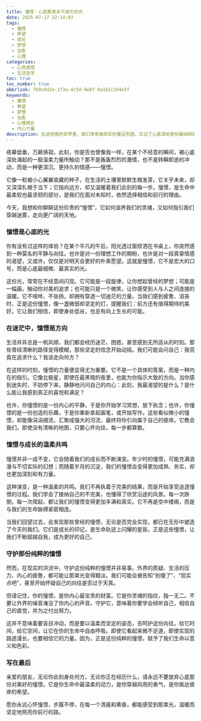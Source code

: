 ```yaml
---
title: 憧憬：心底那束永不熄灭的光
date: 2025-07-17 22:14:03
tags:
  - 憧憬
  - 希望
  - 成长
  - 梦想
  - 治愈
  - 心理
categories:
  - 心灵感悟
  - 生活哲学
toc: true
toc_number: true
abbrlink: 7b9c8d2e-1f3a-4c5d-9e6f-0a1b2c3d4e5f
keywords:
  - 憧憬
  - 希望
  - 梦想
  - 治愈
  - 心理成长
  - 内心力量
description: 在这喧嚣的世界里，我们常常被现实的重压所困，忘记了心底深处那份最纯粹的憧憬。它不是遥不可及的幻想，而是指引我们前行的微光，是生命中最温柔的动力。这篇文章将带你一同感受憧憬的力量，如何在迷茫中找到方向，在成长中温柔共鸣，并学会守护这份珍贵的内心财富。
---
```


夜幕低垂，万籁俱寂。此刻，你是否也曾像我一样，在某个不经意的瞬间，被心底深处涌起的一股温柔力量所触动？那不是轰轰烈烈的激情，也不是转瞬即逝的冲动，而是一种更深沉、更持久的情感——憧憬。

它像一粒被小心翼翼收藏的种子，在生活的土壤里默默生根发芽。它关乎未来，却又深深扎根于当下；它指向远方，却又温暖着我们此刻的每一步。憧憬，是生命中最柔软也最坚韧的部分，是我们在面对未知时，依然选择相信和前行的理由。

今天，我想和你聊聊这份珍贵的“憧憬”，它如何滋养我们的灵魂，又如何指引我们穿越迷雾，走向更广阔的天地。

### 憧憬是心底的光

你有没有过这样的体验？在某个平凡的午后，阳光透过窗棂洒在书桌上，你突然感到一种莫名的平静与向往。也许是对一份理想工作的期盼，也许是对一段真挚情感的渴望，又或许，仅仅是对明天会更好的朴素愿望。这就是憧憬，它不是宏大的口号，而是心底最细微、最真实的光。

这份光，常常在不经意间闪现。它可能是一段旋律，让你想起曾经的梦想；可能是一幅画，触动你对美的追求；也可能只是一个微笑，让你感受到人与人之间连接的温暖。它不喧哗，不张扬，却拥有穿透一切迷茫的力量。当我们感到疲惫、沮丧时，正是这份憧憬，像一盏微弱却坚定的灯，提醒我们：前方还有值得期待的美好。它让我们相信，即使身处低谷，也总有向上生长的可能。

### 在迷茫中，憧憬是方向

生活并非总是一帆风顺，我们都会经历迷茫、困惑，甚至感到无所适从的时刻。那些曾经清晰的路径变得模糊，那些坚定的信念开始动摇。我们可能会问自己：我究竟在追求什么？我该走向何方？

在这样的时刻，憧憬的力量便显得尤为重要。它不是一个具体的答案，而是一种内在的指引。它像北极星，即使在最黑暗的夜里，也能为你指示大致的方向。当你感到迷失时，不妨停下来，静静地问问自己的内心：此刻，我最渴望的是什么？是什么能让我感到真正的喜悦和满足？

也许，你憧憬的是一份内心的平静，于是你开始学习冥想，放下执念；也许，你憧憬的是一份创造的乐趣，于是你重新拿起画笔，或开始写作。这些看似微小的憧憬，却能像涓涓细流，汇聚成强大的河流，最终将你引向属于自己的彼岸。它教会我们，即使没有清晰的地图，只要心怀向往，每一步都算数。

### 憧憬与成长的温柔共鸣

憧憬并非一成不变，它会随着我们的成长而不断演变。年少时的憧憬，可能充满浪漫与不切实际的幻想；而随着岁月的沉淀，我们的憧憬会变得更加成熟、务实，却也更加深刻和有力量。

这种演变，是一种温柔的共鸣。我们不再执着于完美的结果，而是开始享受追逐憧憬的过程。我们学会了接纳自己的不完美，也懂得了欣赏沿途的风景。每一次跌倒，每一次爬起，都让我们的憧憬变得更加丰满和真实。它不再是空中楼阁，而是与我们的生命脉搏紧密相连。

当我们回望过去，会发现那些曾经的憧憬，无论是否完全实现，都已在无形中塑造了今天的我们。它们是成长的印记，是生命轨迹上闪耀的星辰。正是这些憧憬，让我们不断超越自我，成为更好的自己。

### 守护那份纯粹的憧憬

然而，在现实的洪流中，守护这份纯粹的憧憬并非易事。外界的质疑、生活的压力、内心的疲惫，都可能让那束光变得黯淡。我们可能会被告知“别傻了”、“现实点吧”，甚至开始怀疑自己的向往是否过于天真。

但请记住，你的憧憬，是你内心最宝贵的财富。它是你灵魂的指纹，独一无二。不要让外界的噪音淹没了你内心的声音。守护它，意味着你要学会倾听自己，相信自己的直觉，并为之付出努力。

这并不意味着要盲目冲动，而是要以温柔而坚定的姿态，去呵护这份向往。给它时间，给它空间，让它在你的生命中自由呼吸。即使它看起来微不足道，即使实现的路途漫长，也要相信它的力量。因为，正是这份纯粹的憧憬，赋予了我们生命以意义和色彩。

### 写在最后

亲爱的朋友，无论你此刻身处何方，无论你正在经历什么，请永远不要放弃心底那份对美好的憧憬。它是你生命中最温柔的动力，是你穿越风雨的勇气，是你抵达彼岸的希望。

愿你永远心怀憧憬，步履不停，在每一个清晨和黄昏，都能感受到那束光，温暖而坚定地照亮你前行的路。